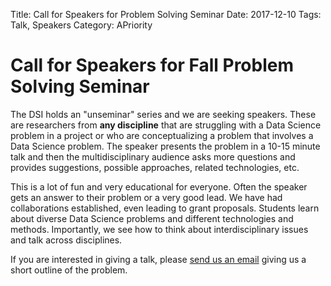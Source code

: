 Title: Call for Speakers for Problem Solving Seminar
Date: 2017-12-10
Tags: Talk, Speakers
Category: APriority

# Call for Speakers for Fall Problem Solving Seminar

The DSI holds an "unseminar" series and we are seeking speakers.
These are researchers from **any discipline** that are struggling
with a Data Science problem in a project or who are conceptualizing
a problem that involves a Data Science problem.
The speaker presents the problem in a 10-15 minute talk and then
the multidisciplinary audience asks more questions and
provides suggestions, possible approaches, related technologies, etc.

This is a lot of fun and very educational for everyone.
Often the speaker gets an answer to their problem or a very good lead.
We have had collaborations established, even leading to grant proposals.
Students learn about diverse Data Science problems and different technologies and methods.
Importantly, we see how to think about interdisciplinary issues and talk across disciplines.

If you are interested in giving a talk, please [send us an email](mailto:datascience@ucdavis.edu)
giving us a short outline of the problem. 



